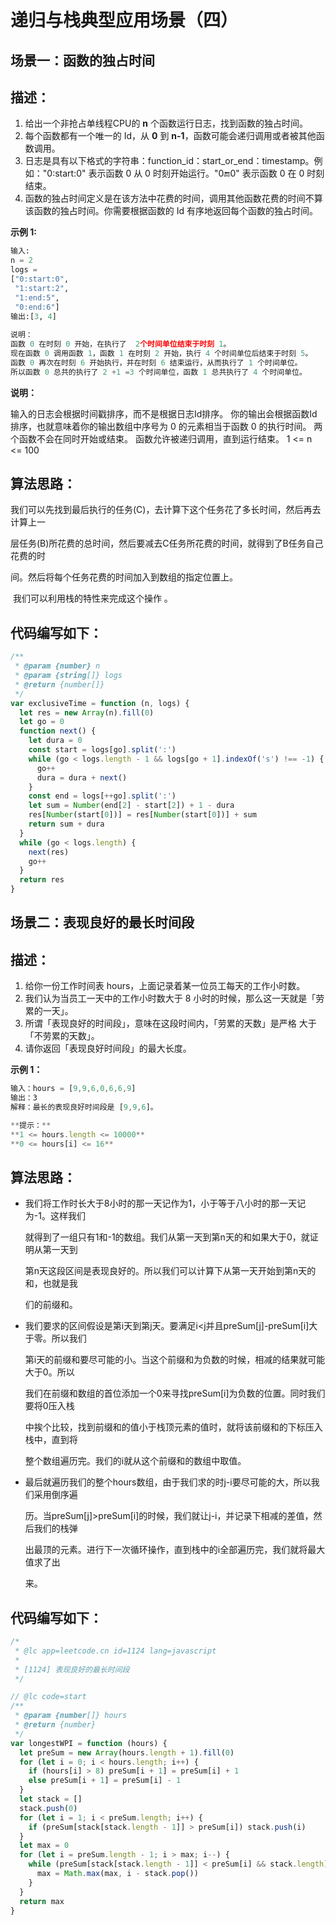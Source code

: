 # 递归与栈典型应用场景（四） 

## 场景一：函数的独占时间  

## 描述：

1. 给出一个非抢占单线程CPU的 **n** 个函数运行日志，找到函数的独占时间。 
2. 每个函数都有一个唯一的 Id，从 **0** 到 **n-1**，函数可能会递归调用或者被其他函数调用。 
3. 日志是具有以下格式的字符串：function_id：start_or_end：timestamp。例如："0:start:0" 表示函数 0 从 0 时刻开始运行。"0:end:0" 表示函数 0 在 0 时刻结束。
4. 函数的独占时间定义是在该方法中花费的时间，调用其他函数花费的时间不算该函数的独占时间。你需要根据函数的 Id 有序地返回每个函数的独占时间。 

**示例 1:**

```python
输入:
n = 2
logs = 
["0:start:0",
 "1:start:2",
 "1:end:5",
 "0:end:6"]
输出:[3, 4]
    
说明：
函数 0 在时刻 0 开始，在执行了  2个时间单位结束于时刻 1。
现在函数 0 调用函数 1，函数 1 在时刻 2 开始，执行 4 个时间单位后结束于时刻 5。
函数 0 再次在时刻 6 开始执行，并在时刻 6 结束运行，从而执行了 1 个时间单位。
所以函数 0 总共的执行了 2 +1 =3 个时间单位，函数 1 总共执行了 4 个时间单位。
```

**说明：**

输入的日志会根据时间戳排序，而不是根据日志Id排序。
你的输出会根据函数Id排序，也就意味着你的输出数组中序号为 0 的元素相当于函数 0 的执行时间。
两个函数不会在同时开始或结束。
函数允许被递归调用，直到运行结束。
1 <= n <= 100

## 算法思路：

​	我们可以先找到最后执行的任务(C)，去计算下这个任务花了多长时间，然后再去计算上一 

层任务(B)所花费的总时间，然后要减去C任务所花费的时间，就得到了B任务自己花费的时 

间。然后将每个任务花费的时间加入到数组的指定位置上。 

​	我们可以利用栈的特性来完成这个操作 。

## 代码编写如下：

```javascript
/**
 * @param {number} n
 * @param {string[]} logs
 * @return {number[]}
 */
var exclusiveTime = function (n, logs) {
  let res = new Array(n).fill(0)
  let go = 0
  function next() {
    let dura = 0
    const start = logs[go].split(':')
    while (go < logs.length - 1 && logs[go + 1].indexOf('s') !== -1) {
      go++
      dura = dura + next()
    }
    const end = logs[++go].split(':')
    let sum = Number(end[2] - start[2]) + 1 - dura
    res[Number(start[0])] = res[Number(start[0])] + sum
    return sum + dura
  }
  while (go < logs.length) {
    next(res)
    go++
  }
  return res
}
```

## 场景二：表现良好的最长时间段 

## 描述：

1. 给你一份工作时间表 hours，上面记录着某一位员工每天的工作小时数。
2. 我们认为当员工一天中的工作小时数大于 8 小时的时候，那么这一天就是「劳累的一天」。
3. 所谓「表现良好的时间段」，意味在这段时间内，「劳累的天数」是严格 大于「不劳累的天数」。
4. 请你返回「表现良好时间段」的最大长度。

**示例 1：**

```javascript
输入：hours = [9,9,6,0,6,6,9]
输出：3
解释：最长的表现良好时间段是 [9,9,6]。

**提示：**
**1 <= hours.length <= 10000**
**0 <= hours[i] <= 16**
```

## 算法思路：

- 我们将工作时长大于8小时的那一天记作为1，小于等于八小时的那一天记为-1。这样我们 

  就得到了一组只有1和-1的数组。我们从第一天到第n天的和如果大于0，就证明从第一天到 

  第n天这段区间是表现良好的。所以我们可以计算下从第一天开始到第n天的和，也就是我 

  们的前缀和。

- 我们要求的区间假设是第i天到第j天。要满足i<j并且preSum[j]-preSum[i]大于零。所以我们 

  第i天的前缀和要尽可能的小。当这个前缀和为负数的时候，相减的结果就可能大于0。所以 

  我们在前缀和数组的首位添加一个0来寻找preSum[i]为负数的位置。同时我们要将0压入栈 

  中挨个比较，找到前缀和的值小于栈顶元素的值时，就将该前缀和的下标压入栈中，直到将 

  整个数组遍历完。我们的i就从这个前缀和的数组中取值。

- 最后就遍历我们的整个hours数组，由于我们求的时j-i要尽可能的大，所以我们采用倒序遍 

  历。当preSum[j]>preSum[i]的时候，我们就让j-i，并记录下相减的差值，然后我们的栈弹 

  出最顶的元素。进行下一次循环操作，直到栈中的i全部遍历完，我们就将最大值求了出 

  来。 

## 代码编写如下：

```javascript
/*
 * @lc app=leetcode.cn id=1124 lang=javascript
 *
 * [1124] 表现良好的最长时间段
 */

// @lc code=start
/**
 * @param {number[]} hours
 * @return {number}
 */
var longestWPI = function (hours) {
  let preSum = new Array(hours.length + 1).fill(0)
  for (let i = 0; i < hours.length; i++) {
    if (hours[i] > 8) preSum[i + 1] = preSum[i] + 1
    else preSum[i + 1] = preSum[i] - 1
  }
  let stack = []
  stack.push(0)
  for (let i = 1; i < preSum.length; i++) {
    if (preSum[stack[stack.length - 1]] > preSum[i]) stack.push(i)
  }
  let max = 0
  for (let i = preSum.length - 1; i > max; i--) {
    while (preSum[stack[stack.length - 1]] < preSum[i] && stack.length) {
      max = Math.max(max, i - stack.pop())
    }
  }
  return max
}
```

